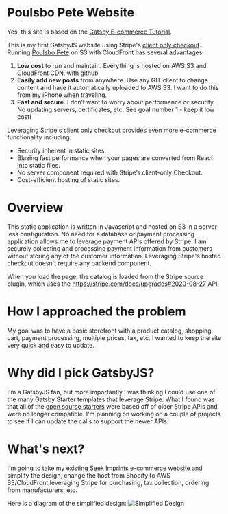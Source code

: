 # Poulsbo Pete Website

Yes, this site is based on the [Gatsby E-commerce Tutorial](https://www.gatsbyjs.com/tutorial/ecommerce-tutorial/).

This is my first GatsbyJS website using Stripe's [client only checkout](https://stripe.com/docs/payments/checkout/client-only). Running [Poulsbo Pete](https://poulsbopete.com) on S3 with CloudFront has several advantages:

1. **Low cost** to run and maintain. Everything is hosted on AWS S3 and CloudFront CDN, with github
2. **Easily add new posts** from anywhere. Use any GIT client to change content and have it automatically uploaded to AWS S3. I want to do this from my iPhone when traveling.
3. **Fast and secure**. I don’t want to worry about performance or security. No updating servers, certificates, etc. See goal number 1 - keep it low cost!

Leveraging Stripe's client only checkout provides even more e-commerce functionality including:
* Security inherent in static sites.
* Blazing fast performance when your pages are converted from React into static files.
* No server component required with Stripe’s client-only Checkout.
* Cost-efficient hosting of static sites.

# Overview
This static application is written in Javascript and hosted on S3 in a server-less configuration. No need for a database or payment processing application allows me to leverage payment APIs offered by Stripe. I am securely collecting and processing payment information from customers without storing any of the customer information. Leveraging Stripe's hosted checkout doesn't require any backend component.

When you load the page, the catalog is loaded from the Stripe source plugin, which uses the https://stripe.com/docs/upgrades#2020-08-27 API.


# How I approached the problem
My goal was to have a basic storefront with a product catalog, shopping cart, payment processing, multiple prices, tax, etc. I wanted to keep the site very quick and easy to update.

# Why did I pick GatsbyJS?
I'm a GatsbyJS fan, but more importantly I was thinking I could use one of the many Gatsby Starter templates that leverage Stripe. What I found was that all of the [open source starters](https://www.gatsbyjs.com/starters/?s=stripe) were based off of older Stripe APIs and were no longer compatible. I'm planning on working on a couple of projects to see if I can update the calls to support the newer APIs.

# What's next?
I'm going to take my existing [Seek Imprints](https://shop.seekimprints.com/) e-commerce website and simplify the design, change the host from Shopify to AWS S3/CloudFront,leveraging Stripe for purchasing, tax collection, ordering from manufacturers, etc.

Here is a diagram of the simplified design:
![Simplified Design](https://stripe.poulsbopete.com/images/seek-imprints.jpg)
